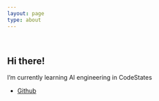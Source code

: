 ```yaml
---
layout: page
type: about
---
```


<br>

## Hi there!
I’m currently learning AI engineering in CodeStates

- [Github](https://github.com/6mini)

